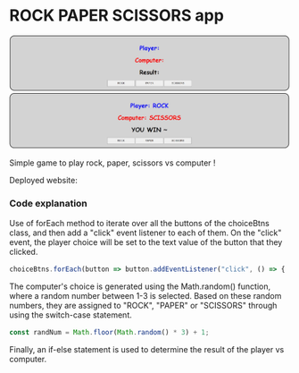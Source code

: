# ROCK PAPER SCISSORS app

![App](RockPaperScissors1.jpg)
![App](RockPaperScissors2.jpg)

Simple game to play rock, paper, scissors vs computer !

Deployed website:


### **Code explanation**

Use of forEach method to iterate over all the buttons of the choiceBtns class, and then add a "click" event listener to each of them. On the "click" event, the player choice will be set to the text value of the button that they clicked. 

```js
choiceBtns.forEach(button => button.addEventListener("click", () => {
```

The computer's choice is generated using the Math.random() function, where a random number between 1-3 is selected. Based on these random numbers, they are assigned to "ROCK", "PAPER" or "SCISSORS" through using the switch-case statement.

```js
const randNum = Math.floor(Math.random() * 3) + 1;
```


Finally, an if-else statement is used to determine the result of the player vs computer. 
